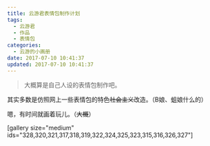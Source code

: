 ```yaml
---
title: 云游君表情包制作计划
tags:
  - 云游君
  - 作品
  - 表情包
categories:
  - 云游的小画册
date: 2017-07-10 10:41:37
updated: 2017-07-10 10:41:37
---
```


> 大概算是自己人设的表情包制作吧。

<!-- more -->

其实多数是仿照网上一些表情包的特色<del>社会主义</del>改造。（B娘、蛆娘什么的）

嗯，有时间就画着玩儿。（<del>大概</del>）

[gallery size="medium" ids="328,320,321,317,318,319,322,324,325,323,315,316,326,327"]